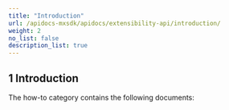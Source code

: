 ```yaml
---
title: "Introduction"
url: /apidocs-mxsdk/apidocs/extensibility-api/introduction/
weight: 2
no_list: false
description_list: true
---
```


## 1 Introduction

The how-to category contains the following documents:
